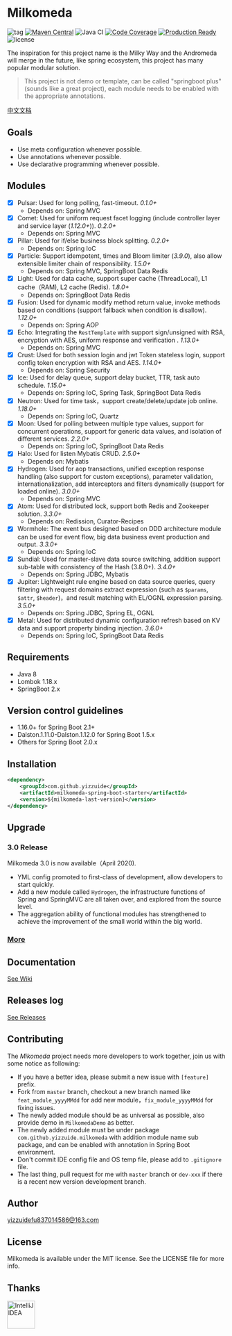 # Milkomeda
![tag](https://img.shields.io/github/tag/yizzuide/Milkomeda.svg) [![Maven Central](https://img.shields.io/maven-central/v/com.github.yizzuide/milkomeda-spring-boot-starter)](https://search.maven.org/search?q=g:com.github.yizzuide%20AND%20a:milkomeda-spring-boot-starter) ![Java CI](https://github.com/yizzuide/Milkomeda/workflows/Java%20CI/badge.svg?branch=master) [![Code Coverage](https://codecov.io/gh/yizzuide/Milkomeda/branch/master/graph/badge.svg)](https://codecov.io/gh/yizzuide/Milkomeda/branch/master) [![Production Ready](https://img.shields.io/badge/production-ready-blue.svg)](https://github.com/yizzuide/Milkomeda) ![license](https://img.shields.io/github/license/yizzuide/Milkomeda.svg)

The inspiration for this project name is the Milky Way and the Andromeda will merge in the future, like spring ecosystem, this project has many popular modular solution. 

> This project is not demo or template, can be called "springboot plus" (sounds like a great project), each module needs to be enabled with the appropriate annotations.

[中文文档](https://github.com/yizzuide/Milkomeda/blob/master/README_zh-CN.md)

## Goals
- Use meta configuration whenever possible.
- Use annotations whenever possible.
- Use declarative programming whenever possible.

## Modules
- [x] Pulsar: Used for long polling, fast-timeout. *0.1.0+*
   * Depends on: Spring MVC
- [x] Comet: Used for uniform request facet logging (include controller layer and service layer (*1.12.0+*)). *0.2.0+*
   * Depends on: Spring MVC
- [x] Pillar: Used for if/else business block splitting. *0.2.0+*
   * Depends on: Spring IoC
- [x] Particle: Support idempotent, times and Bloom limiter (*3.9.0*), also allow extensible limiter chain of responsibility. *1.5.0+*
   * Depends on: Spring MVC, SpringBoot Data Redis
- [x] Light: Used for data cache, support super cache (ThreadLocal), L1 cache（RAM), L2 cache (Redis). *1.8.0+*
   * Depends on: SpringBoot Data Redis
- [x] Fusion: Used for dynamic modify method return value, invoke methods based on conditions (support fallback when condition is disallow). *1.12.0+*
   * Depends on: Spring AOP
- [x] Echo: Integrating the `RestTemplate` with support sign/unsigned with RSA, encryption with AES, uniform response and verification . *1.13.0+*
   * Depends on: Spring MVC
- [x] Crust: Used for both session login and jwt Token stateless login, support config token encryption with RSA and AES. *1.14.0+*
   * Depends on: Spring Security
- [x] Ice: Used for delay queue, support delay bucket, TTR, task auto schedule. *1.15.0+*
   * Depends on: Spring IoC, Spring Task, SpringBoot Data Redis
- [x] Neutron: Used for time task，support create/delete/update job online. *1.18.0+*
   * Depends on: Spring IoC, Quartz
- [x] Moon: Used for polling between multiple type values, support for concurrent operations, support for generic data values, and isolation of different services. *2.2.0+*
  * Depends on: Spring IoC, SpringBoot Data Redis
- [x] Halo: Used for listen Mybatis CRUD. *2.5.0+*
  * Depends on: Mybatis
- [x] Hydrogen: Used for aop transactions, unified exception response handling (also support for custom exceptions), parameter validation, internationalization, add interceptors and filters dynamically (support for loaded online). *3.0.0+*
  * Depends on: Spring MVC
- [x] Atom: Used for distributed lock, support both Redis and Zookeeper solution. *3.3.0+*
  * Depends on: Redission, Curator-Recipes
- [x] Wormhole: The event bus designed based on DDD architecture module can be used for event flow, big data business event production and output. *3.3.0+*
  * Depends on: Spring IoC
- [x] Sundial: Used for master-slave data source switching, addition support sub-table with consistency of the Hash (3.8.0+). *3.4.0+*
  * Depends on: Spring JDBC, Mybatis
- [x] Jupiter: Lightweight rule engine based on data source queries, query filtering with request domains extract expression (such as `$params`, `$attr`, `$header`)，and result matching with EL/OGNL expression parsing. *3.5.0+*
  * Depends on: Spring JDBC, Spring EL, OGNL
- [x] Metal: Used for distributed dynamic configuration refresh based on KV data and support property binding injection. *3.6.0+*
  * Depends on: Spring IoC, SpringBoot Data Redis
    
## Requirements
* Java 8
* Lombok 1.18.x
* SpringBoot 2.x

## Version control guidelines
- 1.16.0+ for Spring Boot 2.1+
- Dalston.1.11.0-Dalston.1.12.0 for Spring Boot 1.5.x
- Others for Spring Boot 2.0.x

## Installation
```xml
<dependency>
    <groupId>com.github.yizzuide</groupId>
    <artifactId>milkomeda-spring-boot-starter</artifactId>
    <version>${milkomeda-last-version}</version>
</dependency>
```

## Upgrade
### 3.0 Release
Milkomeda 3.0 is now available（April 2020). 

- YML config promoted to first-class of development, allow developers to start quickly.
- Add a new module called `Hydrogen`, the infrastructure functions of Spring and SpringMVC are all taken over, and explored from the source level.
- The aggregation ability of functional modules has strengthened to achieve the improvement of the small world within the big world.

### [More](https://github.com/yizzuide/Milkomeda/wiki/Upgrade-Guide)

## Documentation
[See Wiki](https://github.com/yizzuide/Milkomeda/wiki)

## Releases log
[See Releases](https://github.com/yizzuide/Milkomeda/releases)

## Contributing
The *Mikomeda* project needs more developers to work together, join us with some notice as following:

- If you have a better idea, please submit a new issue with `[feature]` prefix.
- Fork from `master` branch, checkout a new branch named like `feat_module_yyyyMMdd` for add new module，`fix_module_yyyyMMdd` for fixing issues.
- The newly added module should be as universal as possible, also provide demo in `MilkomedaDemo` as better.
- The newly added module must be under package `com.github.yizzuide.milkomeda` with addition module name sub package, and can be enabled with annotation in Spring Boot environment.
- Don't commit IDE config file and OS temp file, please add to `.gitignore` file.
- The last thing, pull request for me with `master` branch or `dev-xxx` if there is a recent new version development branch.

## Author
yizzuidefu837014586@163.com

## License
Milkomeda is available under the MIT license. See the LICENSE file for more info.

## Thanks
<a href="https://www.jetbrains.com/idea/" target="_blank">
  <img width="64px" src="./logo/idea.png" alt="IntelliJ IDEA">
</a>

